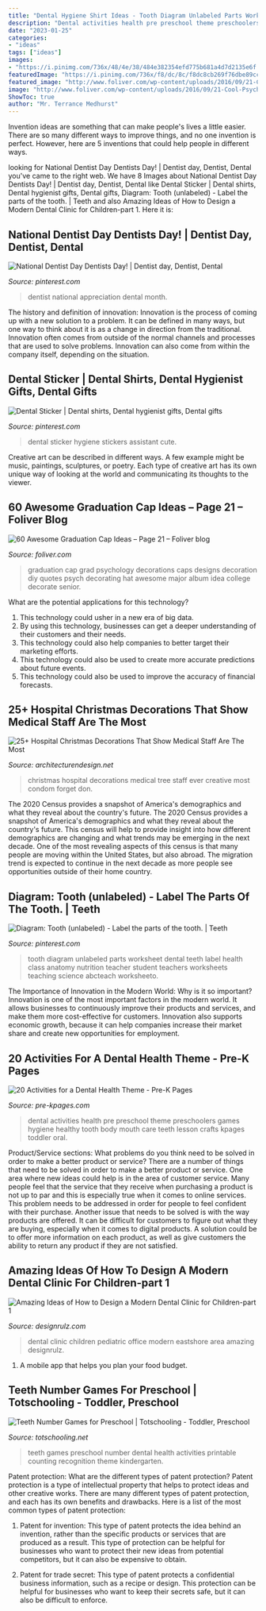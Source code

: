 ```yaml
---
title: "Dental Hygiene Shirt Ideas - Tooth Diagram Unlabeled Parts Worksheet Dental Teeth Label Health Class Anatomy Nutrition Teacher Student Teachers Worksheets Teaching Science Abcteach Worksheeto"
description: "Dental activities health pre preschool theme preschoolers games hygiene healthy tooth body mouth care teeth lesson crafts kpages toddler oral"
date: "2023-01-25"
categories:
- "ideas"
tags: ["ideas"]
images:
- "https://i.pinimg.com/736x/48/4e/38/484e382354efd775b681a4d7d2135e6f.jpg"
featuredImage: "https://i.pinimg.com/736x/f8/dc/8c/f8dc8cb269f76dbe89cc47ed4a62b86b--employee-appreciation-appreciation-gifts.jpg"
featured_image: "http://www.foliver.com/wp-content/uploads/2016/09/21-Cool-Psychology-Graduation-Cap-Decorating.jpg"
image: "http://www.foliver.com/wp-content/uploads/2016/09/21-Cool-Psychology-Graduation-Cap-Decorating.jpg"
ShowToc: true
author: "Mr. Terrance Medhurst"
---
```



Invention ideas are something that can make people's lives a little easier. There are so many different ways to improve things, and no one invention is perfect. However, here are 5 inventions that could help people in different ways.

	

		
looking for National Dentist Day Dentists Day! | Dentist day, Dentist, Dental you've came to the right web. We have 8 Images about National Dentist Day Dentists Day! | Dentist day, Dentist, Dental like Dental Sticker | Dental shirts, Dental hygienist gifts, Dental gifts, Diagram: Tooth (unlabeled) - Label the parts of the tooth. | Teeth and also Amazing Ideas of How to Design a Modern Dental Clinic for Children-part 1. Here it is:
		
    
## National Dentist Day Dentists Day! | Dentist Day, Dentist, Dental

<img loading=lazy src="https://i.pinimg.com/736x/f8/dc/8c/f8dc8cb269f76dbe89cc47ed4a62b86b--employee-appreciation-appreciation-gifts.jpg" onerror="this.onerror=null;this.src='https://tse1.mm.bing.net/th?id=OIP.2mHvF2GnOtnqnPSVnLtfywHaGM&amp;pid=15.1';" alt="National Dentist Day Dentists Day! | Dentist day, Dentist, Dental">

_Source: pinterest.com_

>dentist national appreciation dental month. 

	

The history and definition of innovation:
Innovation is the process of coming up with a new solution to a problem. It can be defined in many ways, but one way to think about it is as a change in direction from the traditional. Innovation often comes from outside of the normal channels and processes that are used to solve problems. Innovation can also come from within the company itself, depending on the situation.

    
## Dental Sticker | Dental Shirts, Dental Hygienist Gifts, Dental Gifts

<img loading=lazy src="https://i.pinimg.com/736x/48/4e/38/484e382354efd775b681a4d7d2135e6f.jpg" onerror="this.onerror=null;this.src='https://tse1.mm.bing.net/th?id=OIP.PFXSbKPKAzWQkhkxaINqSwHaHa&amp;pid=15.1';" alt="Dental Sticker | Dental shirts, Dental hygienist gifts, Dental gifts">

_Source: pinterest.com_

>dental sticker hygiene stickers assistant cute. 

	

Creative art can be described in different ways. A few example might be music, paintings, sculptures, or poetry. Each type of creative art has its own unique way of looking at the world and communicating its thoughts to the viewer.

    
## 60 Awesome Graduation Cap Ideas – Page 21 – Foliver Blog

<img loading=lazy src="http://www.foliver.com/wp-content/uploads/2016/09/21-Cool-Psychology-Graduation-Cap-Decorating.jpg" onerror="this.onerror=null;this.src='https://tse4.mm.bing.net/th?id=OIP.t8sXWcA0hYHAJ2MQLMJcngHaHa&amp;pid=15.1';" alt="60 Awesome Graduation Cap Ideas – Page 21 – Foliver blog">

_Source: foliver.com_

>graduation cap grad psychology decorations caps designs decoration diy quotes psych decorating hat awesome major album idea college decorate senior. 

	

What are the potential applications for this technology?
1. This technology could usher in a new era of big data. 
2. By using this technology, businesses can get a deeper understanding of their customers and their needs. 
3. This technology could also help companies to better target their marketing efforts. 
4. This technology could also be used to create more accurate predictions about future events. 
5. This technology could also be used to improve the accuracy of financial forecasts.

    
## 25+ Hospital Christmas Decorations That Show Medical Staff Are The Most

<img loading=lazy src="http://cdn.architecturendesign.net/wp-content/uploads/2015/12/AD-Hospital-Christmas-Decorations-10.jpg" onerror="this.onerror=null;this.src='https://tse3.mm.bing.net/th?id=OIP.Kz3XlBdnzeBZiUdKcmc4gAHaJ3&amp;pid=15.1';" alt="25+ Hospital Christmas Decorations That Show Medical Staff Are The Most">

_Source: architecturendesign.net_

>christmas hospital decorations medical tree staff ever creative most condom forget don. 

	

The 2020 Census provides a snapshot of America's demographics and what they reveal about the country's future.
The 2020 Census provides a snapshot of America's demographics and what they reveal about the country's future. This census will help to provide insight into how different demographics are changing and what trends may be emerging in the next decade. One of the most revealing aspects of this census is that many people are moving within the United States, but also abroad. The migration trend is expected to continue in the next decade as more people see opportunities outside of their home country.

    
## Diagram: Tooth (unlabeled) - Label The Parts Of The Tooth. | Teeth

<img loading=lazy src="https://i.pinimg.com/736x/3d/e6/7f/3de67fa4c0cd0a697e89d08be21b5873--new-teachers-student-teacher.jpg" onerror="this.onerror=null;this.src='https://tse1.mm.bing.net/th?id=OIP.1k_LX42RslFnz9PfwZiBTQHaKc&amp;pid=15.1';" alt="Diagram: Tooth (unlabeled) - Label the parts of the tooth. | Teeth">

_Source: pinterest.com_

>tooth diagram unlabeled parts worksheet dental teeth label health class anatomy nutrition teacher student teachers worksheets teaching science abcteach worksheeto. 

	

The Importance of Innovation in the Modern World: Why is it so important?
Innovation is one of the most important factors in the modern world. It allows businesses to continuously improve their products and services, and make them more cost-effective for customers. Innovation also supports economic growth, because it can help companies increase their market share and create new opportunities for employment.

    
## 20 Activities For A Dental Health Theme - Pre-K Pages

<img loading=lazy src="https://www.pre-kpages.com/wp-content/uploads/2017/01/Tooth-Activities-for-Preschool-Kids.jpg" onerror="this.onerror=null;this.src='https://tse2.mm.bing.net/th?id=OIP.Vr1InhfvUSHVNahNPPafcgHaKl&amp;pid=15.1';" alt="20 Activities for a Dental Health Theme - Pre-K Pages">

_Source: pre-kpages.com_

>dental activities health pre preschool theme preschoolers games hygiene healthy tooth body mouth care teeth lesson crafts kpages toddler oral. 

	

Product/Service sections: What problems do you think need to be solved in order to make a better product or service?
There are a number of things that need to be solved in order to make a better product or service. One area where new ideas could help is in the area of customer service. Many people feel that the service that they receive when purchasing a product is not up to par and this is especially true when it comes to online services. This problem needs to be addressed in order for people to feel confident with their purchase. Another issue that needs to be solved is with the way products are offered. It can be difficult for customers to figure out what they are buying, especially when it comes to digital products. A solution could be to offer more information on each product, as well as give customers the ability to return any product if they are not satisfied.

    
## Amazing Ideas Of How To Design A Modern Dental Clinic For Children-part 1

<img loading=lazy src="https://cdn.designrulz.com/wp-content/uploads/2015/03/Children-Dental-Office-Eastshore-Pediatric-Dental-Group-5.jpg" onerror="this.onerror=null;this.src='https://tse1.mm.bing.net/th?id=OIP.rzr7CRYsj-YMduRf_9uFpAHaJ_&amp;pid=15.1';" alt="Amazing Ideas of How to Design a Modern Dental Clinic for Children-part 1">

_Source: designrulz.com_

>dental clinic children pediatric office modern eastshore area amazing designrulz. 

	

1. A mobile app that helps you plan your food budget.

    
## Teeth Number Games For Preschool | Totschooling - Toddler, Preschool

<img loading=lazy src="https://4.bp.blogspot.com/-vaaaFk1qUIw/WIjvIOJdwkI/AAAAAAAAEkk/RxcXnpc4APYjMWmxPdDg8OlPJpzmswocQCLcB/s640/Teeth-Math-Games-Dental-Health.jpg" onerror="this.onerror=null;this.src='https://tse3.mm.bing.net/th?id=OIP.5LPDK33Vx0RXNtVw6yJotgAAAA&amp;pid=15.1';" alt="Teeth Number Games for Preschool | Totschooling - Toddler, Preschool">

_Source: totschooling.net_

>teeth games preschool number dental health activities printable counting recognition theme kindergarten. 

	

Patent protection: What are the different types of patent protection?
Patent protection is a type of intellectual property that helps to protect ideas and other creative works. There are many different types of patent protection, and each has its own benefits and drawbacks. Here is a list of the most common types of patent protection:
1) Patent for invention: This type of patent protects the idea behind an invention, rather than the specific products or services that are produced as a result. This type of protection can be helpful for businesses who want to protect their new ideas from potential competitors, but it can also be expensive to obtain.

2) Patent for trade secret: This type of patent protects a confidential business information, such as a recipe or design. This protection can be helpful for businesses who want to keep their secrets safe, but it can also be difficult to enforce.

